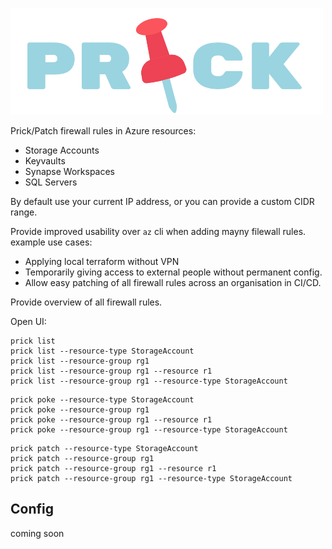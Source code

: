 ![Prick](images/logo.png)

Prick/Patch firewall rules in Azure resources:
- Storage Accounts
- Keyvaults
- Synapse Workspaces
- SQL Servers

By default use your current IP address, or you can provide a custom CIDR range.

Provide improved usability over `az` cli when adding mayny filewall rules.
example use cases:
- Applying local terraform without VPN
- Temporarily giving access to external people without permanent config.
- Allow easy patching of all firewall rules across an organisation in CI/CD.

Provide overview of all firewall rules.

Open UI:
```
prick list 
prick list --resource-type StorageAccount
prick list --resource-group rg1
prick list --resource-group rg1 --resource r1
prick list --resource-group rg1 --resource-type StorageAccount
```

```
prick poke --resource-type StorageAccount
prick poke --resource-group rg1
prick poke --resource-group rg1 --resource r1
prick poke --resource-group rg1 --resource-type StorageAccount
```

```
prick patch --resource-type StorageAccount
prick patch --resource-group rg1
prick patch --resource-group rg1 --resource r1
prick patch --resource-group rg1 --resource-type StorageAccount
```

## Config
coming soon
